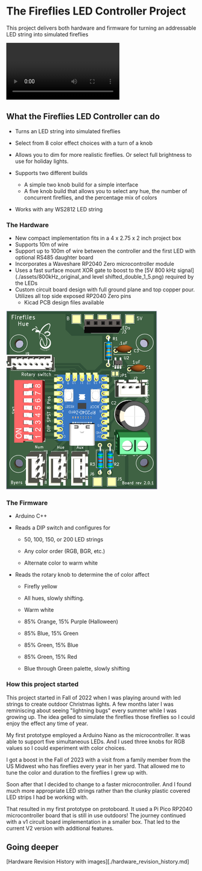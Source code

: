 # The Fireflies LED Controller Project

This project delivers both hardware and firmware for turning an addressable LED string into simulated fireflies

<video src="C:\git\fireflies_project\assets\IMG_0222.MOV"></video>

## What the Fireflies LED Controller can do
* Turns an LED string into simulated fireflies
* Select from 8 color effect choices with a turn of a knob
* Allows you to dim for more realistic fireflies. Or select full brightness to use for holiday lights.
* Supports two different builds
  * A simple two knob build for a simple interface
  * A five knob build that allows you to select any hue, the number of concurrent fireflies, and the percentage mix of colors

* Works with any WS2812 LED string



### The Hardware

* New compact implementation fits in a 4 x 2.75 x 2 inch project box
* Supports 10m of wire 
* Support up to 100m of wire between the controller and the first LED with optional RS485 daughter board
* Incorporates a Waveshare RP2040 Zero microcontroller module
* Uses a fast surface mount XOR gate to boost to the [5V 800 kHz signal](./assets/800kHz_original_and level shifted_double_1_5.png) required by the LEDs
* Custom circuit board design with full ground plane and top copper pour.  Utilizes all top side exposed RP2040 Zero pins
  * Kicad PCB design files available

<img src="./assets/Fireflies_hue_2_0_1_board.png" width="400"></img>

### The Firmware

* Arduino C++

* Reads a DIP switch and configures for

  * 50, 100, 150, or 200 LED strings

  * Any color order (RGB, BGR, etc.)

  * Alternate color to warm white

* Reads the rotary knob to determine the of color affect

  * Firefly yellow

  * All hues, slowly shifting.

  * Warm white

  * 85% Orange, 15% Purple (Halloween)

  * 85% Blue, 15% Green

  * 85% Green, 15% Blue

  * 85% Green, 15% Red

  * Blue through Green palette, slowly shifting

### How this project started

This project started in Fall of 2022 when I was playing around with led strings to create outdoor Christmas lights.  A few months later I was reminiscing about seeing "lightning bugs" every summer while I was growing up.  The idea gelled to simulate the fireflies those fireflies so I could enjoy the effect any time of year.  

My first prototype employed a Arduino Nano as the microcontroller.  It was able to support five simultaneous LEDs.  And I used three knobs for RGB values so I could experiment with color choices.

I got a boost in the Fall of 2023 with a visit from a family member from the US Midwest who has fireflies every year in her yard.  That allowed me to tune the color and duration to the fireflies I grew up with.  

Soon after that I decided to change to a faster microcontroller.  And I found much more appropriate LED strings rather than the clunky plastic covered LED strips I had be working with.

That resulted in my first prototype on protoboard.  It used a Pi Pico RP2040 microcontroller board that is still in use outdoors!  The journey continued with a v1 circuit board implementation in a smaller box.  That led to the current V2 version with additional features.   

## Going deeper

[Hardware Revision History with images][./hardware_revision_history.md]


